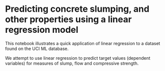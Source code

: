 # Predicting concrete slumping, and other properties using a linear regression model

This notebook illustrates a quick application of linear regression to a dataset found on the UCI ML database. 

We attempt to use linear regression to predict target values (dependent variables) for measures of slump, flow and compressive strength.   
